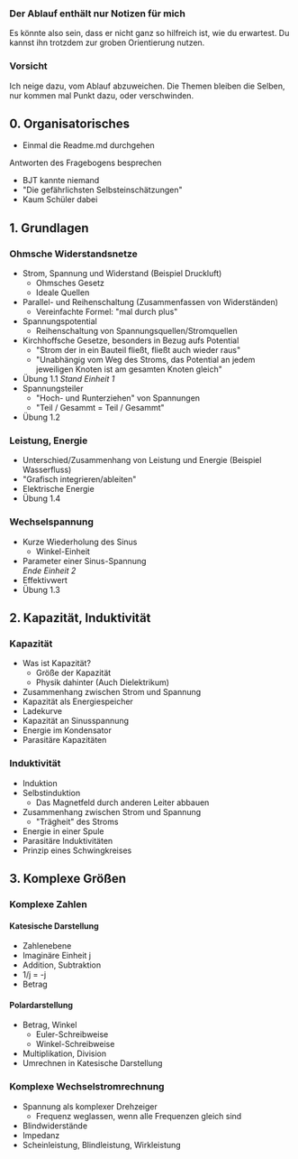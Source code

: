 
### Der Ablauf enthält nur Notizen für mich
Es könnte also sein, dass er nicht ganz so hilfreich ist, wie du erwartest.
Du kannst ihn trotzdem zur groben Orientierung nutzen.

### Vorsicht
Ich neige dazu, vom Ablauf abzuweichen.
Die Themen bleiben die Selben, nur kommen mal Punkt dazu, oder verschwinden.


## 0. Organisatorisches
- Einmal die Readme.md durchgehen

Antworten des Fragebogens besprechen
- BJT kannte niemand
- "Die gefährlichsten Selbsteinschätzungen"
- Kaum Schüler dabei

## 1. Grundlagen
### Ohmsche Widerstandsnetze
- Strom, Spannung und Widerstand (Beispiel Druckluft)
  - Ohmsches Gesetz
  - Ideale Quellen
- Parallel- und Reihenschaltung (Zusammenfassen von Widerständen)
  - Vereinfachte Formel: "mal durch plus"
- Spannungspotential
  - Reihenschaltung von Spannungsquellen/Stromquellen
- Kirchhoffsche Gesetze, besonders in Bezug aufs Potential
  - "Strom der in ein Bauteil fließt, fließt auch wieder raus"
  - "Unabhängig vom Weg des Stroms, das Potential an jedem jeweiligen Knoten ist am gesamten Knoten gleich"
- Übung 1.1
*Stand Einheit 1*
- Spannungsteiler
  - "Hoch- und Runterziehen" von Spannungen
  - "Teil / Gesammt = Teil / Gesammt"
- Übung 1.2

### Leistung, Energie
- Unterschied/Zusammenhang von Leistung und Energie (Beispiel Wasserfluss)
- "Grafisch integrieren/ableiten"
- Elektrische Energie
- Übung 1.4

### Wechselspannung
- Kurze Wiederholung des Sinus
  - Winkel-Einheit
- Parameter einer Sinus-Spannung\
*Ende Einheit 2*
- Effektivwert
- Übung 1.3

## 2. Kapazität, Induktivität
### Kapazität
- Was ist Kapazität?
  - Größe der Kapazität
  - Physik dahinter (Auch Dielektrikum)
- Zusammenhang zwischen Strom und Spannung
- Kapazität als Energiespeicher
- Ladekurve
- Kapazität an Sinusspannung
- Energie im Kondensator
- Parasitäre Kapazitäten

### Induktivität
- Induktion
- Selbstinduktion
  - Das Magnetfeld durch anderen Leiter abbauen
- Zusammenhang zwischen Strom und Spannung
  - "Trägheit" des Stroms
- Energie in einer Spule
- Parasitäre Induktivitäten
- Prinzip eines Schwingkreises

## 3. Komplexe Größen
### Komplexe Zahlen
#### Katesische Darstellung
- Zahlenebene
- Imaginäre Einheit j
- Addition, Subtraktion
- 1/j = -j
- Betrag

#### Polardarstellung
- Betrag, Winkel
  - Euler-Schreibweise
  - Winkel-Schreibweise
- Multiplikation, Division
- Umrechnen in Katesische Darstellung

### Komplexe Wechselstromrechnung
- Spannung als komplexer Drehzeiger
  - Frequenz weglassen, wenn alle Frequenzen gleich sind
- Blindwiderstände
- Impedanz
- Scheinleistung, Blindleistung, Wirkleistung


